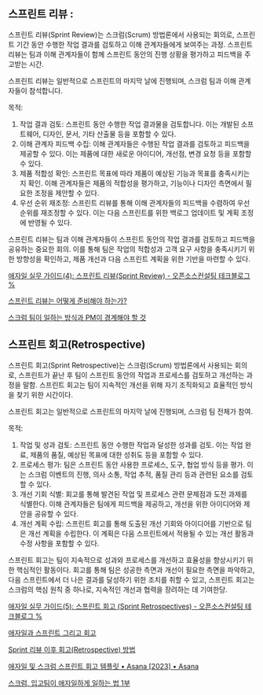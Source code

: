 ## 스프린트 리뷰 :

스프린트 리뷰(Sprint Review)는 스크럼(Scrum) 방법론에서 사용되는 회의로, 스프린트 기간 동안 수행한 작업 결과를 검토하고 이해 관계자들에게 보여주는 과정. 스프린트 리뷰는 팀과 이해 관계자들이 함께 스프린트 동안의 진행 상황을 평가하고 피드백을 주고받는 시간.

스프린트 리뷰는 일반적으로 스프린트의 마지막 날에 진행되며, 스크럼 팀과 이해 관계자들이 참석합니다. 

목적:

1. 작업 결과 검토: 스프린트 동안 수행한 작업 결과물을 검토합니다. 이는 개발된 소프트웨어, 디자인, 문서, 기타 산출물 등을 포함할 수 있다.
2. 이해 관계자 피드백 수집: 이해 관계자들은 수행된 작업 결과를 검토하고 피드백을 제공할 수 있다. 이는 제품에 대한 새로운 아이디어, 개선점, 변경 요청 등을 포함할 수 있다.
3. 제품 적합성 확인: 스프린트 목표에 따라 제품이 예상된 기능과 목표를 충족시키는지 확인. 이해 관계자들은 제품의 적합성을 평가하고, 기능이나 디자인 측면에서 필요한 조정을 제안할 수 있다.
4. 우선 순위 재조정: 스프린트 리뷰를 통해 이해 관계자들의 피드백을 수렴하여 우선 순위를 재조정할 수 있다. 이는 다음 스프린트를 위한 백로그 업데이트 및 계획 조정에 반영될 수 있다.

스프린트 리뷰는 팀과 이해 관계자들이 스프린트 동안의 작업 결과를 검토하고 피드백을 공유하는 중요한 회의. 이를 통해 팀은 작업의 적합성과 고객 요구 사항을 충족시키기 위한 방향성을 확인하고, 제품 개선과 다음 스프린트 계획을 위한 기반을 마련할 수 있다.

[애자일 실무 가이드(4): 스프린트 리뷰(Sprint Review) - 오픈소스컨설팅 테크블로그 %](https://tech.osci.kr/애자일-실무-가이드4-스프린트-리뷰sprint-review/)

[스프린트 리뷰는 어떻게 준비해야 하는가?](https://calm-bulldog.tistory.com/7)

[스크럼 팀이 일하는 방식과 PM이 경계해야 할 것](https://brunch.co.kr/@ogaa2143/33)

## 스프린트 회고(Retrospective)

스프린트 회고(Sprint Retrospective)는 스크럼(Scrum) 방법론에서 사용되는 회의로, 스프린트가 끝난 후 팀이 스프린트 동안의 작업과 프로세스를 검토하고 개선하는 과정을 말함. 스프린트 회고는 팀이 지속적인 개선을 위해 자기 조직화되고 효율적인 방식을 찾기 위한 시간이다.

스프린트 회고는 일반적으로 스프린트의 마지막 날에 진행되며, 스크럼 팀 전체가 참여. 

목적:

1. 작업 및 성과 검토: 스프린트 동안 수행한 작업과 달성한 성과를 검토. 이는 작업 완료, 제품의 품질, 예상된 목표에 대한 성취도 등을 포함할 수 있다.
2. 프로세스 평가: 팀은 스프린트 동안 사용한 프로세스, 도구, 협업 방식 등을 평가. 이는 스크럼 이벤트의 진행, 의사 소통, 작업 추적, 품질 관리 등과 관련된 요소를 검토할 수 있다.
3. 개선 기회 식별: 회고를 통해 발견된 작업 및 프로세스 관련 문제점과 도전 과제를 식별한다. 이해 관계자들은 팀에게 피드백을 제공하고, 개선을 위한 아이디어와 제안을 공유할 수 있다.
4. 개선 계획 수립: 스프린트 회고를 통해 도출된 개선 기회와 아이디어를 기반으로 팀은 개선 계획을 수립한다. 이 계획은 다음 스프린트에서 적용될 수 있는 개선 활동과 수정 사항을 포함할 수 있다.

스프린트 회고는 팀이 지속적으로 성과와 프로세스를 개선하고 효율성을 향상시키기 위한 핵심적인 활동이다. 회고를 통해 팀은 성공한 측면과 개선이 필요한 측면을 파악하고, 다음 스프린트에서 더 나은 결과를 달성하기 위한 조치를 취할 수 있고, 스프린트 회고는 스크럼의 핵심 원칙 중 하나로, 지속적인 개선과 협력을 장려하는 데 기여한당.

[애자일 실무 가이드(5): 스프린트 회고 (Sprint Retrospectives) - 오픈소스컨설팅 테크블로그 %](https://tech.osci.kr/애자일-수행-가이드5-스프린트-회고-sprint-retrospectives/)

[애자일과 스프린트 그리고 회고](https://velog.io/@alstnsrl98/애자일과-스프린트-그리고-회고)

[Sprint 리뷰 이후 회고(Retrospective) 방법](https://engineering-skcc.github.io/culture/agileretrospective/)

[애자일 및 스크럼 스프린트 회고 템플릿 • Asana [2023] • Asana](https://asana.com/ko/templates/sprint-retro)

[스크럼, 입고팀이 애자일하게 일하는 법 1부](https://helloworld.kurly.com/blog/inbound-squad-sprint-1/)

